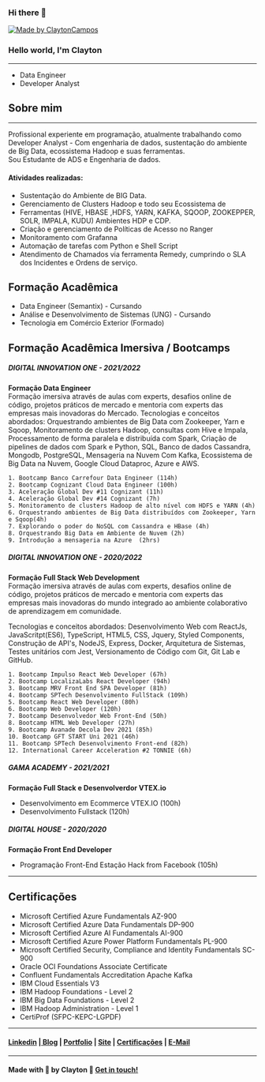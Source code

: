 ### Hi there 👋

  <a href="https://www.linkedin.com/in/claytoncampos">
    <img alt="Made by ClaytonCampos" src="https://img.shields.io/badge/made%20by-ClaytonCampos-%2304D361">
  </a>

### Hello world, I'm Clayton

---

- Data Engineer
- Developer Analyst

## Sobre mim

---

Profissional experiente em programação, atualmente trabalhando como Developer Analyst -
Com engenharia de dados, sustentação do ambiente de Big Data, ecossistema Hadoop e suas ferramentas.</br>
Sou Estudante de ADS e Engenharia de dados.

#### Atividades realizadas:

- Sustentação do Ambiente de BIG Data.
- Gerenciamento de Clusters Hadoop e todo seu Ecossistema de
- Ferramentas (HIVE, HBASE ,HDFS, YARN, KAFKA, SQOOP, ZOOKEPPER, SOLR, IMPALA, KUDU) Ambientes HDP e CDP.
- Criação e gerenciamento de Políticas de Acesso no Ranger
- Monitoramento com Grafanna
- Automação de tarefas com Python e Shell Script
- Atendimento de Chamados via ferramenta Remedy, cumprindo o SLA dos Incidentes e Ordens de serviço.

## Formação Acadêmica

- Data Engineer (Semantix) - Cursando
- Análise e Desenvolvimento de Sistemas (UNG) - Cursando
- Tecnologia em Comércio Exterior (Formado)

## Formação Acadêmica Imersiva / Bootcamps

##### DIGITAL INNOVATION ONE - 2021/2022

<b>Formação Data Engineer </b></br>
Formação imersiva através de aulas com experts, desafios online de código, projetos práticos de mercado e mentoria com experts das empresas mais inovadoras do Mercado.
Tecnologias e conceitos abordados:
Orquestrando ambientes de Big Data com Zookeeper, Yarn e Sqoop, Monitoramento de clusters Hadoop, consultas com Hive e Impala, Processamento de forma paralela e distribuída com Spark, Criação de pipelines de dados com Spark e Python, SQL, Banco de dados Cassandra, Mongodb, PostgreSQL, Mensageria na Nuvem Com Kafka, Ecossistema de Big Data na Nuvem, Google Cloud Dataproc, Azure e AWS.

    1. Bootcamp Banco Carrefour Data Engineer (114h)
    2. Bootcamp Cognizant Cloud Data Engineer (100h)
    3. Aceleração Global Dev #11 Cognizant (11h)
    4. Aceleração Global Dev #14 Cognizant (7h)
    5. Monitoramento de clusters Hadoop de alto nível com HDFS e YARN (4h)
    6. Orquestrando ambientes de Big Data distribuídos com Zookeeper, Yarn e Sqoop(4h)
    7. Explorando o poder do NoSQL com Cassandra e HBase (4h)
    8. Orquestrando Big Data em Ambiente de Nuvem (2h)
    9. Introdução a mensageria na Azure  (2hrs)

##### DIGITAL INNOVATION ONE - 2020/2022

<b>Formação Full Stack Web Development</b></br>
Formação imersiva através de aulas com experts, desafios online de código, projetos práticos de mercado e mentoria com experts das empresas mais inovadoras do mundo integrado ao ambiente colaborativo de aprendizagem em comunidade.

Tecnologias e conceitos abordados:
Desenvolvimento Web com ReactJs, JavaScritpt(ES6), TypeScript, HTML5, CSS, Jquery, Styled Components, Construção de API's, NodeJS, Express, Docker, Arquitetura de Sistemas, Testes unitários com Jest, Versionamento de Código com Git, Git Lab e GitHub.

    1. Bootcamp Impulso React Web Developer (67h)
    2. Bootcamp LocalizaLabs React Developer (94h)
    3. Bootcamp MRV Front End SPA Developer (81h)
    4. Bootcamp SPTech Desenvolvimento FullStack (109h)
    5. Bootcamp React Web Developer (80h)
    6. Bootcamp Web Developer (120h)
    7. Bootcamp Desenvolvedor Web Front-End (50h)
    8. Bootcamp HTML Web Developer (27h)
    9. Bootcamp Avanade Decola Dev 2021 (85h)
    10. Bootcamp GFT START Uni 2021 (46h)
    11. Bootcamp SPTech Desenvolvimento Front-end (82h)
    12. International Career Acceleration #2 TONNIE (6h)

##### GAMA ACADEMY - 2021/2021

<b>Formação Full Stack e Desenvolverdor VTEX.io </b>

- Desenvolvimento em Ecommerce VTEX.IO (100h)
- Desenvolvimento Fullstack (120h)

##### DIGITAL HOUSE - 2020/2020

<b>Formação Front End Developer </b>

- Programação Front-End Estação Hack from Facebook (105h)

---

## Certificações

- Microsoft Certified Azure Fundamentals AZ-900
- Microsoft Certified Azure Data Fundamentals DP-900
- Microsoft Certified Azure AI Fundamentals AI-900
- Microsoft Certified Azure Power Platform Fundamentals PL-900
- Microsoft Certified Security, Compliance and Identity Fundamentals SC-900
- Oracle OCI Foundations Associate Certificate
- Confluent Fundamentals Accreditation Apache Kafka
- IBM Cloud Essentials V3
- IBM Hadoop Foundations - Level 2
- IBM Big Data Foundations - Level 2
- IBM Hadoop Administration - Level 1
- CertiProf (SFPC-KEPC-LGPDF)

---

#### [Linkedin](https://www.linkedin.com/in/claytoncampos) |[ Blog](https://simple-blog-nextjs.claytoncampos.vercel.app/) | [Portfolio](https://claytoncampos.netlify.app/) | [Site](https://claytoncampos.netlify.app/) | [Certificações](https://www.credly.com/users/clayton-campos) | [E-Mail](mailto:clayton.almeida.campos@gmail.com)

---

#### Made with 💜 by Clayton :wave: [Get in touch!](https://www.linkedin.com/in/claytoncampos)

<!--
**claytoncampos/claytoncampos** is a ✨ _special_ ✨ repository because its `README.md` (this file) appears on your GitHub profile.

Here are some ideas to get you started:

- 🔭 I’m currently working on ...
- 🌱 I’m currently learning ...
- 👯 I’m looking to collaborate on ...
- 🤔 I’m looking for help with ...
- 💬 Ask me about ...
- 📫 How to reach me: ...
- 😄 Pronouns: ...
- ⚡ Fun fact: ...
-->

